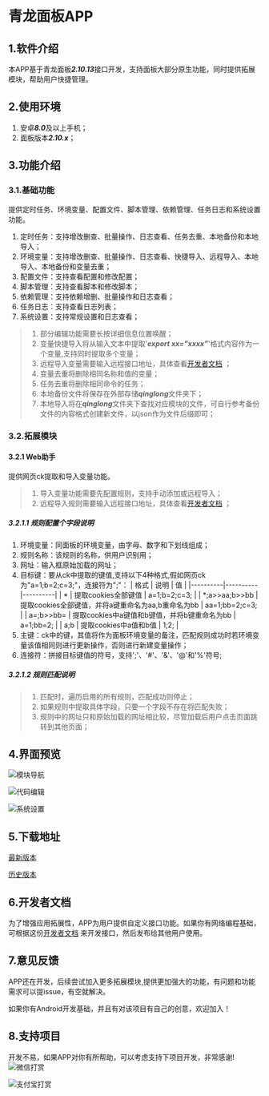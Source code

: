 # 青龙面板APP

## 1.软件介绍
本APP基于青龙面板***2.10.13***接口开发，支持面板大部分原生功能，同时提供拓展模块，帮助用户快捷管理。  

## 2.使用环境

1. 安卓***8.0***及以上手机；  
2. 面板版本***2.10.x***；  

## 3.功能介绍

### 3.1.基础功能

提供定时任务、环境变量、配置文件、脚本管理、依赖管理、任务日志和系统设置功能。  

1. 定时任务：支持增改删查、批量操作、日志查看、任务去重、本地备份和本地导入；
2. 环境变量：支持增改删查、批量操作、日志查看、快捷导入、远程导入、本地导入、本地备份和变量去重；
3. 配置文件：支持查看配置和修改配置；
4. 脚本管理：支持查看脚本和修改脚本；
5. 依赖管理：支持依赖增删、批量操作和日志查看；
6. 任务日志：支持查看日志列表；
7. 系统设置：支持常规设置和日志查看；

>1. 部分编辑功能需要长按详细信息位置唤醒；
>2. 变量快捷导入将从输入文本中提取'***export xx="xxxx"***'格式内容作为一个变量,支持同时提取多个变量；
>3. 远程导入变量需要输入远程接口地址，具体查看[开发者文档](https://gitee.com/wsfsp4/QingLong/blob/master/developer.md) ；
>4. 变量去重将删除相同名称和值的变量；
>5. 任务去重将删除相同命令的任务；
>6. 本地备份文件将保存在外部存储***qinglong***文件夹下；
>7. 本地导入将在***qinglong***文件夹下查找对应模块的文件，可自行参考备份文件的内容格式创建新文件，以json作为文件后缀即可；


### 3.2.拓展模块

#### 3.2.1 Web助手

提供网页ck提取和导入变量功能。  

>1. 导入变量功能需要先配置规则，支持手动添加或远程导入；  
>2. 远程导入规则需要输入远程接口地址，具体查看[开发者文档](https://gitee.com/wsfsp4/QingLong/blob/master/developer.md) ；

##### 3.2.1.1 规则配置个字段说明

1. 环境变量：同面板的环境变量，由字母、数字和下划线组成；
2. 规则名称：该规则的名称，供用户识别用；
3. 网址：输入框原始加载的网址；
4. 目标键：要从ck中提取的键值,支持以下4种格式,假如网页ck为"a=1;b=2;c=3;"，连接符为";"： 
   | 格式 | 说明 | 值 |
   |----------|----------|----------| 
   | * | 提取cookies全部键值 | a=1;b=2;c=3; | 
   | *;a>>aa;b>>bb | 提取cookies全部键值，并将a键重命名为aa,b重命名为bb | aa=1;bb=2;c=3; | 
   | a=;b>>bb= | 提取cookies中a键值和b键值，并将b键重命名为bb | a=1;bb=2; | 
   | a;b | 提取cookies中a值和b值 | 1;2; |
5. 主键：ck中的键，其值将作为面板环境变量的备注，匹配规则成功时若环境变量该值相同则进行更新操作，否则进行新建变量操作；
6. 连接符：拼接目标键值的符号，支持';'、'#'、'&'、'@'和'%'符号;

##### 3.2.1.2 规则匹配说明

>1. 匹配时，遍历启用的所有规则，匹配成功则停止；
>2. 如果规则中提取具体字段，只要一个字段不存在将匹配失败；
>3. 规则中的网址只和原始加载的网址相比较，尽管加载后用户点击页面跳转到其他页面；


## 4.界面预览

![模块导航](https://gitee.com/wsfsp4/QingLong/raw/master/static/imgs/preview_1.jpg)

![代码编辑](https://gitee.com/wsfsp4/QingLong/raw/master/static/imgs/preview_2.jpg)

![系统设置](https://gitee.com/wsfsp4/QingLong/raw/master/static/imgs/preview_3.jpg)

## 5.下载地址
[最新版本](https://gitee.com/wsfsp4/QingLong/releases/tag/V1.4)

[历史版本](https://gitee.com/wsfsp4/QingLong/releases)

## 6.开发者文档
为了增强应用拓展性，APP为用户提供自定义接口功能。如果你有网络编程基础，可根据这份[开发者文档](https://gitee.com/wsfsp4/QingLong/blob/master/developer.md) 来开发接口，然后发布给其他用户使用。

## 7.意见反馈

APP还在开发，后续尝试加入更多拓展模块,提供更加强大的功能，有问题和功能需求可以提issue，有空就解决。  

如果你有Android开发基础，并且有对该项目有自己的创意，欢迎加入！

## 8.支持项目
开发不易，如果APP对你有所帮助，可以考虑支持下项目开发，非常感谢!
![微信打赏](https://gitee.com/wsfsp4/QingLong/raw/master/static/imgs/donate_wx.png)  

![支付宝打赏](https://gitee.com/wsfsp4/QingLong/raw/master/static/imgs/donate_zfb.jpg)

